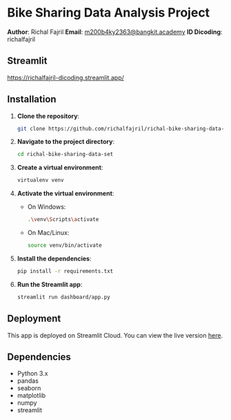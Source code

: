 # Bike Sharing Data Analysis Project

**Author**: Richal Fajril
**Email**: m200b4ky2363@bangkit.academy
**ID Dicoding**: richalfajril

## Streamlit

https://richalfajril-dicoding.streamlit.app/


## Installation

1. **Clone the repository**:

   ```bash
   git clone https://github.com/richalfajril/richal-bike-sharing-data-set.git
   ```

2. **Navigate to the project directory**:

   ```bash
   cd richal-bike-sharing-data-set
   ```

3. **Create a virtual environment**:

   ```bash
   virtualenv venv
   ```

4. **Activate the virtual environment**:

   - On Windows:
     ```bash
     .\venv\Scripts\activate
     ```
   - On Mac/Linux:
     ```bash
     source venv/bin/activate
     ```

5. **Install the dependencies**:

   ```bash
   pip install -r requirements.txt
   ```

6. **Run the Streamlit app**:
   ```bash
   streamlit run dashboard/app.py
   ```

## Deployment

This app is deployed on Streamlit Cloud. You can view the live version [here](https://richalfajril-dicoding.streamlit.app/).

## Dependencies

- Python 3.x
- pandas
- seaborn
- matplotlib
- numpy
- streamlit